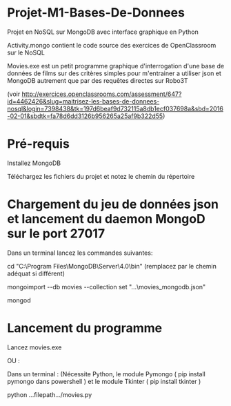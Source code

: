 # Projet-M1-Bases-De-Donnees
Projet en NoSQL sur MongoDB avec interface graphique en Python

Activity.mongo contient le code source des exercices de OpenClassroom sur le NoSQL

Movies.exe est un petit programme graphique d'interrogation d'une base de données de films sur des critères simples pour m'entrainer a utiliser json et MongoDB autrement que par des requêtes directes sur Robo3T

(voir http://exercices.openclassrooms.com/assessment/647?id=4462426&slug=maitrisez-les-bases-de-donnees-nosql&login=7398438&tk=197d6beaf9d732115a8db1ecf037698a&sbd=2016-02-01&sbdtk=fa78d6dd3126b956265a25af9b322d55)

# Pré-requis

Installez MongoDB 

Téléchargez les fichiers du projet et notez le chemin du répertoire 


# Chargement du jeu de données json et lancement du daemon MongoD sur le port 27017  

Dans un terminal lancez les commandes suivantes: 

cd "C:\Program Files\MongoDB\Server\4.0\bin\"  (remplacez par le chemin adéquat si différent)

mongoimport --db movies --collection set "...\movies_mongodb.json"

mongod 

# Lancement du programme

Lancez movies.exe 

OU : 

Dans un terminal : (Nécessite Python, le module Pymongo ( pip install pymongo dans powershell ) et le module Tkinter ( pip install tkinter )


python ...filepath.../movies.py



